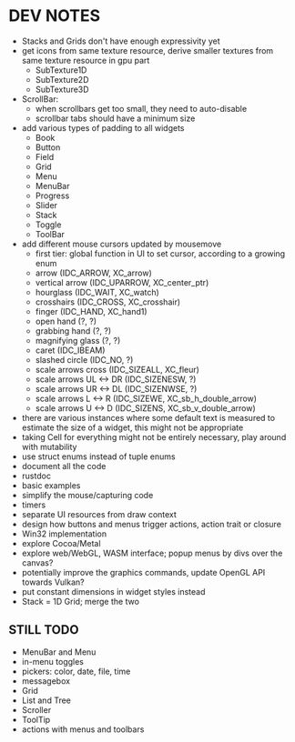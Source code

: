 # DEV NOTES

- Stacks and Grids don't have enough expressivity yet
- get icons from same texture resource, derive smaller textures from same texture resource in gpu part
    - SubTexture1D
    - SubTexture2D
    - SubTexture3D
- ScrollBar:
    - when scrollbars get too small, they need to auto-disable
    - scrollbar tabs should have a minimum size
- add various types of padding to all widgets
    - Book
    - Button
    - Field
    - Grid
    - Menu
    - MenuBar
    - Progress
    - Slider
    - Stack
    - Toggle
    - ToolBar
- add different mouse cursors updated by mousemove
    - first tier: global function in UI to set cursor, according to a growing enum
    - arrow (IDC_ARROW, XC_arrow)
    - vertical arrow (IDC_UPARROW, XC_center_ptr)
    - hourglass (IDC_WAIT, XC_watch)
    - crosshairs (IDC_CROSS, XC_crosshair)
    - finger (IDC_HAND, XC_hand1)
    - open hand (?, ?)
    - grabbing hand (?, ?)
    - magnifying glass (?, ?)
    - caret (IDC_IBEAM)
    - slashed circle (IDC_NO, ?)
    - scale arrows cross (IDC_SIZEALL, XC_fleur)
    - scale arrows UL <-> DR (IDC_SIZENESW, ?)
    - scale arrows UR <-> DL (IDC_SIZENWSE, ?)
    - scale arrows L <-> R (IDC_SIZEWE, XC_sb_h_double_arrow)
    - scale arrows U <-> D (IDC_SIZENS, XC_sb_v_double_arrow)
- there are various instances where some default text is measured to estimate the size of a widget, this might not be appropriate
- taking Cell for everything might not be entirely necessary, play around with mutability
- use struct enums instead of tuple enums
- document all the code
- rustdoc
- basic examples
- simplify the mouse/capturing code
- timers
- separate UI resources from draw context
- design how buttons and menus trigger actions, action trait or closure
- Win32 implementation
- explore Cocoa/Metal
- explore web/WebGL, WASM interface; popup menus by divs over the canvas?
- potentially improve the graphics commands, update OpenGL API towards Vulkan?
- put constant dimensions in widget styles instead
- Stack = 1D Grid; merge the two

## STILL TODO

- MenuBar and Menu
- in-menu toggles
- pickers: color, date, file, time
- messagebox
- Grid
- List and Tree
- Scroller
- ToolTip
- actions with menus and toolbars
